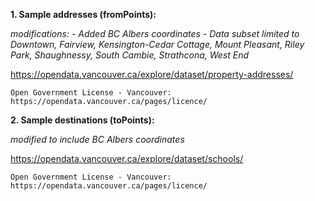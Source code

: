 **1. Sample addresses (fromPoints):**

*modifications:
    - Added BC Albers coordinates
    - Data subset limited to Downtown, Fairview, Kensington-Cedar Cottage, Mount Pleasant, Riley Park, Shaughnessy, South Cambie, Strathcona, West End*

https://opendata.vancouver.ca/explore/dataset/property-addresses/

    Open Government License - Vancouver:
    https://opendata.vancouver.ca/pages/licence/

**2. Sample destinations (toPoints):**

*modified to include BC Albers coordinates*

https://opendata.vancouver.ca/explore/dataset/schools/

    Open Government License - Vancouver:
    https://opendata.vancouver.ca/pages/licence/

